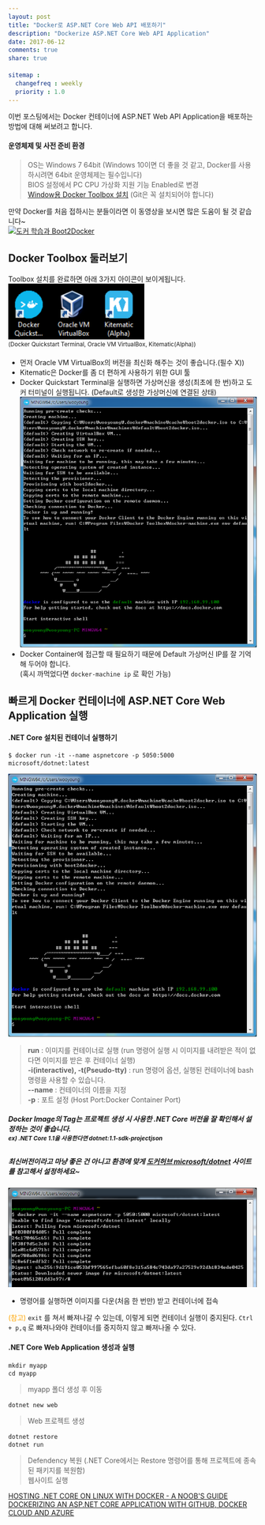 ```yaml
---
layout: post
title: "Docker로 ASP.NET Core Web API 배포하기"
description: "Dockerize ASP.NET Core Web API Application"
date: 2017-06-12
comments: true
share: true

sitemap :
  changefreq : weekly
  priority : 1.0
---
```


이번 포스팅에서는 Docker 컨테이너에 ASP.NET Web API Application을 배포하는 방법에 대해 써보려고 합니다.

#### 운영체제 및 사전 준비 환경
> OS는 Windows 7 64bit (Windows 10이면 더 좋을 것 같고, Docker를 사용하시려면 64bit 운영체제는 필수입니다)<br>
> BIOS 설정에서 PC CPU 가상화 지원 기능 Enabled로 변경<br>
> [Window용 Docker Toolbox 설치](https://www.docker.com/products/docker-toolbox)
(Git은 꼭 설치되어야 합니다)

만약 Docker를 처음 접하시는 분들이라면 이 동영상을 보시면 많은 도움이 될 것 같습니다~<br>
[![도커 학습과 Boot2Docker](http://img.youtube.com/vi/MqL5exxZDg4/0.jpg)](https://youtu.be/MqL5exxZDg4) 

## Docker Toolbox 둘러보기
Toolbox 설치를 완료하면 아래 3가지 아이콘이 보이게됩니다.<br>
![image_1](/images/post_3/1.png)<br>
<sup>(Docker Quickstart Terminal, Oracle VM VirtualBox, Kitematic(Alpha))</sup>

- 먼저 Oracle VM VirtualBox의 버전을 최신화 해주는 것이 좋습니다.(필수 X))
- Kitematic은 Docker를 좀 더 편하게 사용하기 위한 GUI 툴
- Docker Quickstart Terminal을 실행하면 가상머신을 생성(최초에 한 번)하고 도커 터미널이 실행됩니다.  (Default로 생성한 가상머신에 연결된 상태)<br>
![image_2](/images/post_3/2.png)
- Docker Container에 접근할 때 필요하기 때문에 Default 가상머신 IP를 잘 기억해 두어야 합니다.<br>
(혹시 까먹었다면  `docker-machine ip` 로 확인 가능)

## 빠르게 Docker 컨테이너에 ASP.NET Core Web Application 실행
#### .NET Core 설치된 컨테이너 실행하기
~~~ docker
$ docker run -it --name aspnetcore -p 5050:5000 microsoft/dotnet:latest
~~~
![image_2](/images/post_3/2.png)
> <b>run</b> : 이미지를 컨테이너로 실행 (run 명령어 실행 시 이미지를 내려받은 적이 없다면 이미지를 받은 후 컨테이너 실행)<br> 
> <b>-i(interactive), -t(Pseudo-tty)</b> : run 명령어 옵션, 실행된 컨테이너에 bash 명령을 사용할 수 있습니다.<br> 
> <b>--name</b> : 컨테이너의 이름을 지정<br>
> <b>-p</b> : 포트 설정 (Host Port:Docker Container Port)

##### Docker Image의 Tag는 프로젝트 생성 시 사용한 .NET Core 버전을 잘 확인해서 설정하는 것이 좋습니다.<br><sup>ex) .NET Core 1.1을 사용한다면 dotnet:1.1-sdk-projectjson</sup>
##### 최신버전이라고 마냥 좋은 건 아니고 환경에 맞게 [도커허브 microsoft/dotnet](https://hub.docker.com/r/microsoft/dotnet/) 사이트를 참고해서 설정하세요~

![image_3](/images/post_3/3.png)
- 명령어를 실행하면 이미지를 다운(처음 한 번만) 받고 컨테이너에 접속

<span style='color:orange'>(참고)</span>  `exit` 를 쳐서 빠져나갈 수 있는데, 이렇게 되면 컨테이너 실행이 중지된다. `Ctrl + p,q` 로 빠져나와야 컨테이너를 중지하지 않고 빠져나올 수 있다.

#### .NET Core Web Application 생성과 실행
~~~
mkdir myapp
cd myapp
~~~
> myapp 폴더 생성 후 이동

~~~
dotnet new web
~~~
> Web 프로젝트 생성

~~~
dotnet restore
dotnet run
~~~
> Defendency 복원 (.NET Core에서는 Restore 명령어를 통해 프로젝트에 종속된 패키지를 복원함)<br>
> 웹사이트 실행

[HOSTING .NET CORE ON LINUX WITH DOCKER - A NOOB'S GUIDE](http://blog.scottlogic.com/2016/09/05/hosting-netcore-on-linux-with-docker.html)<br>
[DOCKERIZING AN ASP.NET CORE APPLICATION WITH GITHUB, DOCKER CLOUD AND AZURE](https://radu-matei.github.io/blog/aspnet-core-docker-azure/)<br>
